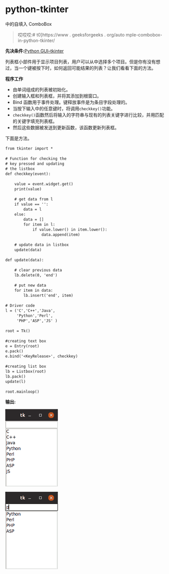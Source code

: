 # python-tkinter

中的自填入 ComboBox

> 哎哎哎:# t0]https://www . geeksforgeeks . org/auto mple-combobox-in-python-tkinter/

**先决条件:**[Python GUI–tkinter](https://www.geeksforgeeks.org/python-gui-tkinter/)

列表框小部件用于显示项目列表，用户可以从中选择多个项目。但是你有没有想过，当一个键被按下时，如何返回可能结果的列表？让我们看看下面的方法。

**程序工作**

*   由单词组成的列表被初始化。
*   创建输入框和列表框，并将其添加到根窗口。
*   Bind 函数用于事件处理。键释放事件是为条目字段处理的。
*   当按下输入中的任意键时，将调用`checkkey()`功能。
*   `checkkey()`函数然后将输入的字符串与现有的列表关键字进行比较，并用匹配的关键字填充列表框。
*   然后这些数据被发送到更新函数，该函数更新列表框。

下面是方法。

```
from tkinter import *

# Function for checking the
# key pressed and updating
# the listbox
def checkkey(event):

    value = event.widget.get()
    print(value)

    # get data from l
    if value == '':
        data = l
    else:
        data = []
        for item in l:
            if value.lower() in item.lower():
                data.append(item)                

    # update data in listbox
    update(data)

def update(data):

    # clear previous data
    lb.delete(0, 'end')

    # put new data
    for item in data:
        lb.insert('end', item)

# Driver code
l = ('C','C++','Java',
     'Python','Perl',
     'PHP','ASP','JS' )

root = Tk()

#creating text box 
e = Entry(root)
e.pack()
e.bind('<KeyRelease>', checkkey)

#creating list box
lb = Listbox(root)
lb.pack()
update(l)

root.mainloop()
```

**输出:**

![](img/93921a4fb225362f7576a44c5f77ba06.png)

![python-listbox](img/bda1e692d12f534afb8132420bd1bf79.png)